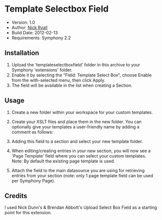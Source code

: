# Template Selectbox Field
 
* Version: 1.0
* Author: [Nick Ryall](http://randb.com.au)
* Build Date: 2012-02-13
* Requirements: Symphony 2.2

## Installation
 
1. Upload the 'templateselectboxfield' folder in this archive to your Symphony 'extensions' folder.
2. Enable it by selecting the "Field: Template Select Box", choose Enable from the with-selected menu, then click Apply.
3. The field will be available in the list when creating a Section.

## Usage


1. Create a new folder within your workspace for your custom templates.
2. Create your XSLT files and place them in the new folder. You can optionally give your templates a user-friendly name by adding a comment as follows:

	<code><!--<br />
			Template: Template Name<br />
	--></code>

3. Adding this field to a section and select your new template folder.
4. When editing/creating entries in your new section, you will now see a 'Page Template' field where you can select your custom templates. Note: By default the existing page template is used. 
5. Attach the field to the main datasource you are using for retrieving entries from your section (note: only 1 page template field can be used per Symphony Page). 


## Credits

I used  Nick Dunn's & Brendan Abbott's Upload Select Box Field as a starting point for this extension.